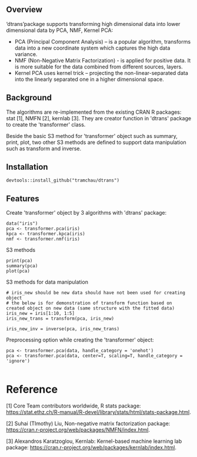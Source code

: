 ## Overview
‘dtrans’package supports transforming high dimensional data into lower dimensional data by PCA, NMF, Kernel PCA:
- PCA (Principal Component Analysis) – is a popular algorithm, transforms data into a new coordinate system which captures the high data variance.
- NMF (Non-Negative Matrix Factorization) - is applied for positive data. It is more suitable for the data combined from different sources, layers.
- Kernel PCA uses kernel trick – projecting the non-linear-separated data into the linearly separated one in a higher dimensional space.

## Background
The algorithms are re-implemented from the existing CRAN R packages: stat [1], NMFN [2], kernlab [3]. They are creator function in 'dtrans' package to create the 'transformer' class.

Beside the basic S3 method for 'transformer' object such as summary, print, plot, two other S3 methods are defined to support data manipulation such as transform and inverse.

## Installation
```{r}
devtools::install_github("tramchau/dtrans")
```

## Features

Create 'transformer' object by 3 algorithms with 'dtrans' package:

```{r}
data("iris")
pca <- transformer.pca(iris)
kpca <- transformer.kpca(iris)
nmf <- transformer.nmf(iris)

```

S3 methods

```{r}
print(pca)
summary(pca)
plot(pca)
```

S3 methods for data manipulation

```{r}
# iris_new should be new data should have not been used for creating object
# the below is for demonstration of transform function based on created object on new data (same structure with the fitted data)
iris_new = iris[1:10, 1:5]
iris_new_trans = transform(pca, iris_new)

iris_new_inv = inverse(pca, iris_new_trans)
```

Preprocessing option while creating the 'transformer' object:

```{r}
pca <- transformer.pca(data, handle_category = 'onehot')
pca <- transformer.pca(data, center=T, scaling=T, handle_category = 'ignore')
 
```

# Reference

[1] Core Team contributors worldwide, R stats package: https://stat.ethz.ch/R-manual/R-devel/library/stats/html/stats-package.html.

[2] Suhai (TImothy) Liu, Non-negative matrix factorization package: https://cran.r-project.org/web/packages/NMFN/index.html.

[3] Alexandros Karatzoglou, Kernlab: Kernel-based machine learning lab package: https://cran.r-project.org/web/packages/kernlab/index.html.
